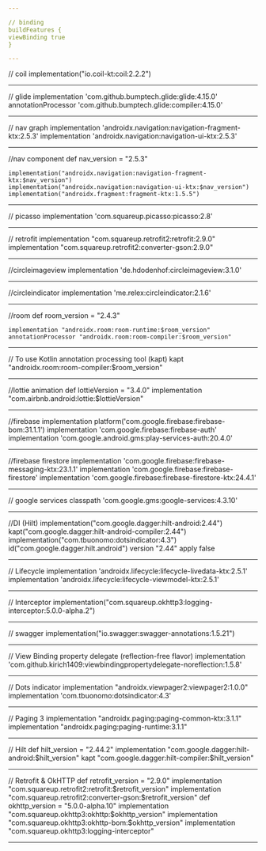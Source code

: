 ```yaml
---

// binding
buildFeatures {
viewBinding true
}

---
```


// coil
implementation("io.coil-kt:coil:2.2.2")

---

// glide
    implementation 'com.github.bumptech.glide:glide:4.15.0'
    annotationProcessor 'com.github.bumptech.glide:compiler:4.15.0'

---

// nav graph
    implementation 'androidx.navigation:navigation-fragment-ktx:2.5.3'
    implementation 'androidx.navigation:navigation-ui-ktx:2.5.3'
    
---

//nav component
    def nav_version = "2.5.3"

    implementation("androidx.navigation:navigation-fragment-ktx:$nav_version")
    implementation("androidx.navigation:navigation-ui-ktx:$nav_version")
    implementation("androidx.fragment:fragment-ktx:1.5.5")
    
---

// picasso
    implementation 'com.squareup.picasso:picasso:2.8'

---

// retrofit
    implementation "com.squareup.retrofit2:retrofit:2.9.0"
    implementation "com.squareup.retrofit2:converter-gson:2.9.0"
    
---

//circleimageview
    implementation 'de.hdodenhof:circleimageview:3.1.0'

---

//circleindicator
    implementation 'me.relex:circleindicator:2.1.6'

---

//room
    def room_version = "2.4.3"

    implementation "androidx.room:room-runtime:$room_version"
    annotationProcessor "androidx.room:room-compiler:$room_version"
---

// To use Kotlin annotation processing tool (kapt)
    kapt "androidx.room:room-compiler:$room_version"
    
---

//lottie animation
    def lottieVersion = "3.4.0"
    implementation "com.airbnb.android:lottie:$lottieVersion"

---

//firebase
    implementation platform('com.google.firebase:firebase-bom:31.1.1')
    implementation 'com.google.firebase:firebase-auth'
    implementation 'com.google.android.gms:play-services-auth:20.4.0'
    
---

//firebase firestore
    implementation 'com.google.firebase:firebase-messaging-ktx:23.1.1'
    implementation 'com.google.firebase:firebase-firestore'
    implementation 'com.google.firebase:firebase-firestore-ktx:24.4.1'

---

// google services
    classpath 'com.google.gms:google-services:4.3.10'
    
---

//DI (Hilt)
    implementation("com.google.dagger:hilt-android:2.44")
    kapt("com.google.dagger:hilt-android-compiler:2.44")
    implementation("com.tbuonomo:dotsindicator:4.3")
    id("com.google.dagger.hilt.android") version "2.44" apply false
    
---

// Lifecycle
    implementation 'androidx.lifecycle:lifecycle-livedata-ktx:2.5.1'
    implementation 'androidx.lifecycle:lifecycle-viewmodel-ktx:2.5.1'
    
---

// Interceptor
    implementation("com.squareup.okhttp3:logging-interceptor:5.0.0-alpha.2")
    
---

// swagger
    implementation("io.swagger:swagger-annotations:1.5.21")
    
---

 // View Binding property delegate (reflection-free flavor)
    implementation 'com.github.kirich1409:viewbindingpropertydelegate-noreflection:1.5.8'
    
---

// Dots indicator
    implementation "androidx.viewpager2:viewpager2:1.0.0"
    implementation 'com.tbuonomo:dotsindicator:4.3'
    
---

// Paging 3
    implementation "androidx.paging:paging-common-ktx:3.1.1"
    implementation "androidx.paging:paging-runtime:3.1.1"

---

// Hilt
    def hilt_version = "2.44.2"
    implementation "com.google.dagger:hilt-android:$hilt_version"
    kapt "com.google.dagger:hilt-compiler:$hilt_version"

---

// Retrofit & OkHTTP
    def retrofit_version = "2.9.0"
    implementation "com.squareup.retrofit2:retrofit:$retrofit_version"
    implementation "com.squareup.retrofit2:converter-gson:$retrofit_version"
    def okhttp_version = "5.0.0-alpha.10"
    implementation "com.squareup.okhttp3:okhttp:$okhttp_version"
    implementation "com.squareup.okhttp3:okhttp-bom:$okhttp_version"
    implementation "com.squareup.okhttp3:logging-interceptor"
    
---
